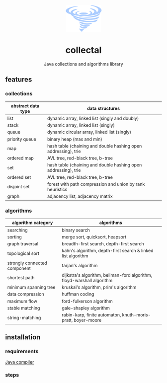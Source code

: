 <div align="center">
  <img width="115px" src="doc/collectal.png">
  <h1>collectal</h1>
  <p>Java collections and algorithms library</p>
</div>

## features

### collections

| abstract data type | data structures                                                |
| ------------------ | -------------------------------------------------------------- |
| list               | dynamic array, linked list (singly and doubly)                 |
| stack              | dynamic array, linked list (singly)                            |
| queue              | dynamic circular array, linked list (singly)                   |
| priority queue     | binary heap (max and min)                                      |
| map                | hash table (chaining and double hashing open addressing), trie |
| ordered map        | AVL tree, red-black tree, b-tree                               |
| set                | hash table (chaining and double hashing open addressing), trie |
| ordered set        | AVL tree, red-black tree, b-tree                               |
| disjoint set       | forest with path compression and union by rank heuristics      |
| graph              | adjacency list, adjacency matrix                               |

### algorithms

| algorithm category           | algorithms                                                             |
| ---------------------------- |------------------------------------------------------------------------|
| searching                    | binary search                                                          |
| sorting                      | merge sort, quicksort, heapsort                                        |
| graph traversal              | breadth-first search, depth-first search                               |
| topological sort             | kahn's algorithm, depth-first search & linked list algorithm           |
| strongly connected component | tarjan's algorithm                                                     |
| shortest path                | dijkstra's algorithm, bellman-ford algorithm, floyd-warshall algorithm |
| minimum spanning tree        | kruskal's algorithm, prim's algorithm                                  |
| data compression             | huffman coding                                                         |
| maximum flow                 | ford-fulkerson algorithm                                               |
| stable matching              | gale-shapley algorithm                                                 |
| string-matching              | rabin-karp, finite automaton, knuth-moris-pratt, boyer-moore           |

## installation

### requirements

[Java compiler](https://adoptium.net/)

### steps
